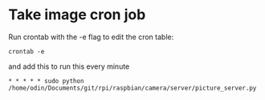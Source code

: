 # Take image cron job

Run crontab with the -e flag to edit the cron table:

    crontab -e

and add this to run this every minute

    * * * * * sudo python /home/odin/Documents/git/rpi/raspbian/camera/server/picture_server.py